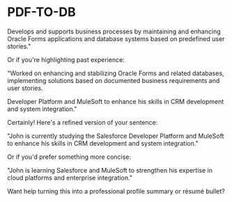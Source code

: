 # PDF-TO-DB

Develops and supports business processes by maintaining and enhancing Oracle Forms applications and database systems based on predefined user stories."

Or if you're highlighting past experience:

"Worked on enhancing and stabilizing Oracle Forms and related databases, implementing solutions based on documented business requirements and user stories.


Developer Platform and MuleSoft to enhance his skills in CRM development and system integration."

Certainly! Here's a refined version of your sentence:

"John is currently studying the Salesforce Developer Platform and MuleSoft to enhance his skills in CRM development and system integration."

Or if you'd prefer something more concise:

"John is learning Salesforce and MuleSoft to strengthen his expertise in cloud platforms and enterprise integration."

Want help turning this into a professional profile summary or résumé bullet?

